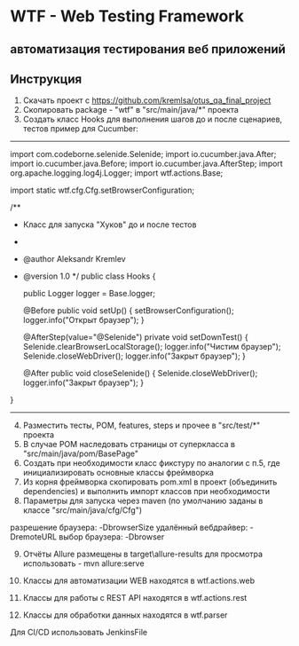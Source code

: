 # WTF - Web Testing Framework
## автоматизация тестирования веб приложений

## Инструкция

1. Скачать проект с https://github.com/kremlsa/otus_qa_final_project
2. Скопировать package - "wtf" в "src/main/java/*" проекта
3. Создать класс Hooks для выполнения шагов до и после сценариев, тестов
   пример для Cucumber:
***   
import com.codeborne.selenide.Selenide;
import io.cucumber.java.After;
import io.cucumber.java.Before;
import io.cucumber.java.AfterStep;
import org.apache.logging.log4j.Logger;
import wtf.actions.Base;


import static wtf.cfg.Cfg.setBrowserConfiguration;


/**
* Класс для запуска "Хуков" до и после тестов
*
* @author Aleksandr Kremlev
* @version 1.0
  */
  public class Hooks {

  public Logger logger = Base.logger;

  @Before
  public void setUp() {
  setBrowserConfiguration();
  logger.info("Открыт браузер");
  }

  @AfterStep(value="@Selenide")
  private void setDownTest() {
  Selenide.clearBrowserLocalStorage();
  logger.info("Чистим браузер");
  Selenide.closeWebDriver();
  logger.info("Закрыт браузер");
  }

  @After
  public void closeSelenide() {
  Selenide.closeWebDriver();
  logger.info("Закрыт браузер");
  }

}
***
4. Разместить тесты, POM, features, steps и прочее в "src/test/*" проекта
5. В случае POM наследовать страницы от суперкласса в  "src/main/java/pom/BasePage"
6. Создать при необходимости класс фикстуру по аналогии с п.5, где инициализировать
   основные классы фреймворка
7. Из корня фреймворка скопировать pom.xml в проект (объединить dependencies)
   и выполнить импорт классов при необходимости
8. Параметры для запуска через maven (по умолчанию заданы в классе "src/main/java/cfg/Cfg")

  разрешение браузера:
  -DbrowserSize
  удалённый вебдрайвер:
  -DremoteURL
  выбор браузера:
  -Dbrowser

9. Отчёты Allure размещены в target\allure-results
   для просмотра использовать - mvn allure:serve
   
10. Классы для автоматизации WEB находятся в wtf.actions.web
11. Классы для работы с REST API находятся в wtf.actions.rest
12. Классы для обработки данных находятся в wtf.parser




Для CI/CD использовать JenkinsFile